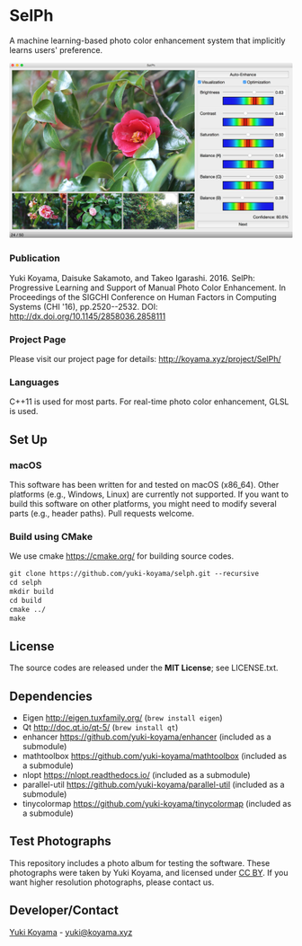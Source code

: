 # SelPh
A machine learning-based photo color enhancement system that implicitly learns users' preference.

![](docs/images/system.jpg)

### Publication
Yuki Koyama, Daisuke Sakamoto, and Takeo Igarashi. 2016. SelPh: Progressive Learning and Support of Manual Photo Color Enhancement. In Proceedings of the SIGCHI Conference on Human Factors in Computing Systems (CHI '16), pp.2520--2532. DOI: http://dx.doi.org/10.1145/2858036.2858111

### Project Page
Please visit our project page for details: <http://koyama.xyz/project/SelPh/>

### Languages
C++11 is used for most parts. For real-time photo color enhancement, GLSL is used.

## Set Up

### macOS
This software has been written for and tested on macOS (x86_64). Other platforms (e.g., Windows, Linux) are currently not supported. If you want to build this software on other platforms, you might need to modify several parts (e.g., header paths). Pull requests welcome.

### Build using CMake
We use cmake https://cmake.org/ for building source codes.

```
git clone https://github.com/yuki-koyama/selph.git --recursive
cd selph
mkdir build
cd build
cmake ../
make
```

## License
The source codes are released under the **MIT License**; see LICENSE.txt.

## Dependencies

- Eigen http://eigen.tuxfamily.org/ (`brew install eigen`)
- Qt http://doc.qt.io/qt-5/ (`brew install qt`)
- enhancer https://github.com/yuki-koyama/enhancer (included as a submodule)
- mathtoolbox https://github.com/yuki-koyama/mathtoolbox (included as a submodule)
- nlopt https://nlopt.readthedocs.io/ (included as a submodule)
- parallel-util https://github.com/yuki-koyama/parallel-util (included as a submodule)
- tinycolormap https://github.com/yuki-koyama/tinycolormap (included as a submodule)

## Test Photographs
This repository includes a photo album for testing the software. These photographs were taken by Yuki Koyama, and licensed under [CC BY](https://creativecommons.org/licenses/by/4.0/). If you want higher resolution photographs, please contact us.

## Developer/Contact
[Yuki Koyama](https://koyama.xyz/) - [yuki@koyama.xyz](mailto:yuki@koyama.xyz)
